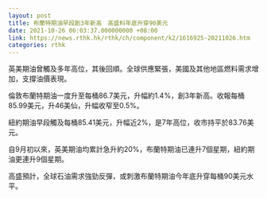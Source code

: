 ```yaml
---
layout: post
title: 布蘭特期油早段創3年新高　高盛料年底升穿90美元
date: 2021-10-26 06:03:37.000000000 +08:00
link: https://news.rthk.hk/rthk/ch/component/k2/1616925-20211026.htm
categories: rthk
---
```


英美期油曾觸及多年高位，其後回順。全球供應緊張，美國及其他地區燃料需求增加，支撐油價表現。

倫敦布蘭特期油一度升至每桶86.7美元，升幅約1.4%，創3年新高。收報每桶85.99美元，升46美仙，升幅收窄至0.5%。

紐約期油早段觸及每桶85.41美元，升幅近2%，是7年高位，收市持平於83.76美元。

自9月初以來，英美期油均累計急升約20%，布蘭特期油已連升7個星期，紐約期油更連升9個星期。

高盛預計，全球石油需求強勁反彈，或刺激布蘭特期油今年底升穿每桶90美元水平。
